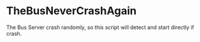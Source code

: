 # TheBusNeverCrashAgain
The Bus Server crash randomly, so this script will detect and start directly if crash.
